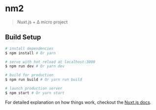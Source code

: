 # nm2

> Nuxt.js + Δ micro project

## Build Setup

``` bash
# install dependencies
$ npm install # Or yarn

# serve with hot reload at localhost:3000
$ npm run dev # Or yarn dev

# build for production
$ npm run build # Or yarn run build

# launch production server
$ npm start # Or yarn start
```

For detailed explanation on how things work, checkout the [Nuxt.js docs][].

[Nuxt.js docs]: https://github.com/nuxt/nuxt.js

